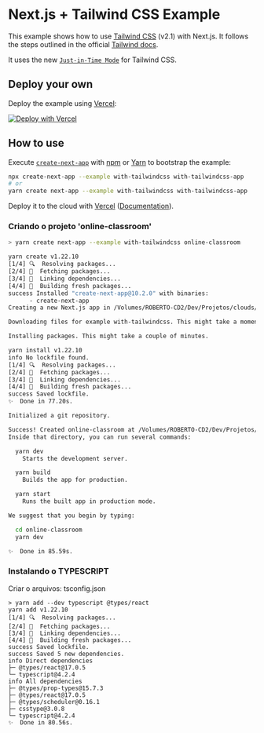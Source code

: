 # Next.js + Tailwind CSS Example

This example shows how to use [Tailwind CSS](https://tailwindcss.com/) (v2.1) with Next.js. It follows the steps outlined in the official [Tailwind docs](https://tailwindcss.com/docs/guides/nextjs).

It uses the new [`Just-in-Time Mode`](https://tailwindcss.com/docs/just-in-time-mode) for Tailwind CSS.

## Deploy your own

Deploy the example using [Vercel](https://vercel.com?utm_source=github&utm_medium=readme&utm_campaign=next-example):

[![Deploy with Vercel](https://vercel.com/button)](https://vercel.com/new/git/external?repository-url=https://github.com/vercel/next.js/tree/canary/examples/with-tailwindcss&project-name=with-tailwindcss&repository-name=with-tailwindcss)

## How to use

Execute [`create-next-app`](https://github.com/vercel/next.js/tree/canary/packages/create-next-app) with [npm](https://docs.npmjs.com/cli/init) or [Yarn](https://yarnpkg.com/lang/en/docs/cli/create/) to bootstrap the example:

```bash
npx create-next-app --example with-tailwindcss with-tailwindcss-app
# or
yarn create next-app --example with-tailwindcss with-tailwindcss-app
```

Deploy it to the cloud with [Vercel](https://vercel.com/new?utm_source=github&utm_medium=readme&utm_campaign=next-example) ([Documentation](https://nextjs.org/docs/deployment)).


### Criando o projeto 'online-classroom'

```bash
> yarn create next-app --example with-tailwindcss online-classroom

yarn create v1.22.10
[1/4] 🔍  Resolving packages...
[2/4] 🚚  Fetching packages...
[3/4] 🔗  Linking dependencies...
[4/4] 🔨  Building fresh packages...
success Installed "create-next-app@10.2.0" with binaries:
      - create-next-app
Creating a new Next.js app in /Volumes/ROBERTO-CD2/Dev/Projetos/clouds/aws/online-classroom.

Downloading files for example with-tailwindcss. This might take a moment.

Installing packages. This might take a couple of minutes.

yarn install v1.22.10
info No lockfile found.
[1/4] 🔍  Resolving packages...
[2/4] 🚚  Fetching packages...
[3/4] 🔗  Linking dependencies...
[4/4] 🔨  Building fresh packages...
success Saved lockfile.
✨  Done in 77.20s.

Initialized a git repository.

Success! Created online-classroom at /Volumes/ROBERTO-CD2/Dev/Projetos/clouds/aws/online-classroom
Inside that directory, you can run several commands:

  yarn dev
    Starts the development server.

  yarn build
    Builds the app for production.

  yarn start
    Runs the built app in production mode.

We suggest that you begin by typing:

  cd online-classroom
  yarn dev

✨  Done in 85.59s.
```

### Instalando o TYPESCRIPT
Criar o arquivos: tsconfig.json

```
> yarn add --dev typescript @types/react
yarn add v1.22.10
[1/4] 🔍  Resolving packages...
[2/4] 🚚  Fetching packages...
[3/4] 🔗  Linking dependencies...
[4/4] 🔨  Building fresh packages...
success Saved lockfile.
success Saved 5 new dependencies.
info Direct dependencies
├─ @types/react@17.0.5
└─ typescript@4.2.4
info All dependencies
├─ @types/prop-types@15.7.3
├─ @types/react@17.0.5
├─ @types/scheduler@0.16.1
├─ csstype@3.0.8
└─ typescript@4.2.4
✨  Done in 80.56s.
```
